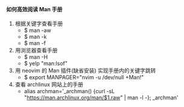 #### 如何高效阅读 Man 手册
 1. 根据关键字查看手册
    - $ man -aw
    - $ man -k
    - $ man -f
 2. 用浏览器查看手册
    - $ man -H
    - $ yelp "man:lsof"
 3. 用 neovim 的 Man 插件(缺省安装) 实现手册内的关键字跳转
    - $ export MANPAGER="nvim -u /dev/null +Man!"
 4. 查看 archlinux 网站上的手册
    - alias archman='_archman() {curl -sL "https://man.archlinux.org/man/$1.raw" | man -l -}; _archman'
